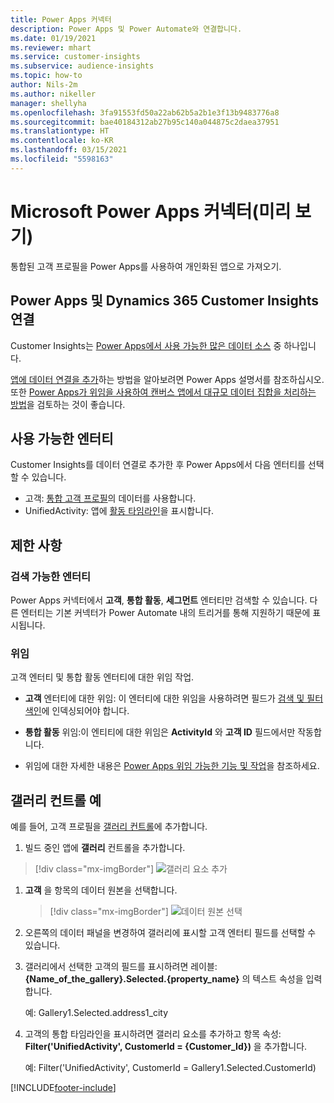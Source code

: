 ```yaml
---
title: Power Apps 커넥터
description: Power Apps 및 Power Automate와 연결합니다.
ms.date: 01/19/2021
ms.reviewer: mhart
ms.service: customer-insights
ms.subservice: audience-insights
ms.topic: how-to
author: Nils-2m
ms.author: nikeller
manager: shellyha
ms.openlocfilehash: 3fa91553fd50a22ab62b5a2b1e3f13b9483776a8
ms.sourcegitcommit: bae40184312ab27b95c140a044875c2daea37951
ms.translationtype: HT
ms.contentlocale: ko-KR
ms.lasthandoff: 03/15/2021
ms.locfileid: "5598163"
---
```

# <a name="microsoft-power-apps-connector-preview"></a>Microsoft Power Apps 커넥터(미리 보기)

통합된 고객 프로필을 Power Apps를 사용하여 개인화된 앱으로 가져오기.

## <a name="connect-power-apps-and-dynamics-365-customer-insights"></a>Power Apps 및 Dynamics 365 Customer Insights 연결

Customer Insights는 [Power Apps에서 사용 가능한 많은 데이터 소스](/powerapps/maker/canvas-apps/working-with-data-sources) 중 하나입니다.

[앱에 데이터 연결을 추가](/powerapps/maker/canvas-apps/add-data-connection)하는 방법을 알아보려면 Power Apps 설명서를 참조하십시오. 또한 [Power Apps가 위임을 사용하여 캔버스 앱에서 대규모 데이터 집합을 처리하는 방법](/powerapps/maker/canvas-apps/delegation-overview)을 검토하는 것이 좋습니다.

## <a name="available-entities"></a>사용 가능한 엔터티

Customer Insights를 데이터 연결로 추가한 후 Power Apps에서 다음 엔터티를 선택할 수 있습니다.

- 고객: [통합 고객 프로필](customer-profiles.md)의 데이터를 사용합니다.
- UnifiedActivity: 앱에 [활동 타임라인](activities.md)을 표시합니다.

## <a name="limitations"></a>제한 사항

### <a name="retrievable-entities"></a>검색 가능한 엔터티

Power Apps 커넥터에서 **고객**, **통합 활동**, **세그먼트** 엔터티만 검색할 수 있습니다. 다른 엔터티는 기본 커넥터가 Power Automate 내의 트리거를 통해 지원하기 때문에 표시됩니다.  

### <a name="delegation"></a>위임

고객 엔터티 및 통합 활동 엔터티에 대한 위임 작업. 

- **고객** 엔터티에 대한 위임: 이 엔터티에 대한 위임을 사용하려면 필드가 [검색 및 필터 색인](search-filter-index.md)에 인덱싱되어야 합니다.  

- **통합 활동** 위임:이 엔티티에 대한 위임은 **ActivityId** 와 **고객 ID** 필드에서만 작동합니다.  

- 위임에 대한 자세한 내용은 [Power Apps 위임 가능한 기능 및 작업](/connectors/commondataservice/#power-apps-delegable-functions-and-operations-for-the-cds-for-apps)을 참조하세요. 

## <a name="example-gallery-control"></a>갤러리 컨트롤 예

예를 들어, 고객 프로필을 [갤러리 컨트롤](/powerapps/maker/canvas-apps/add-gallery)에 추가합니다.

1. 빌드 중인 앱에 **갤러리** 컨트롤을 추가합니다.

> [!div class="mx-imgBorder"]
> ![갤러리 요소 추가](media/connector-powerapps9.png "갤러리 요소 추가")

1. **고객** 을 항목의 데이터 원본을 선택합니다.

    > [!div class="mx-imgBorder"]
    > ![데이터 원본 선택](media/choose-datasource-powerapps.png "데이터 원본 선택")

1. 오른쪽의 데이터 패널을 변경하여 갤러리에 표시할 고객 엔터티 필드를 선택할 수 있습니다.

1. 갤러리에서 선택한 고객의 필드를 표시하려면 레이블: **{Name_of_the_gallery}.Selected.{property_name}** 의 텍스트 속성을 입력합니다.

    예: Gallery1.Selected.address1_city

1. 고객의 통합 타임라인을 표시하려면 갤러리 요소를 추가하고 항목 속성: **Filter('UnifiedActivity', CustomerId = {Customer_Id})** 을 추가합니다.

    예: Filter('UnifiedActivity', CustomerId = Gallery1.Selected.CustomerId)


[!INCLUDE[footer-include](../includes/footer-banner.md)]